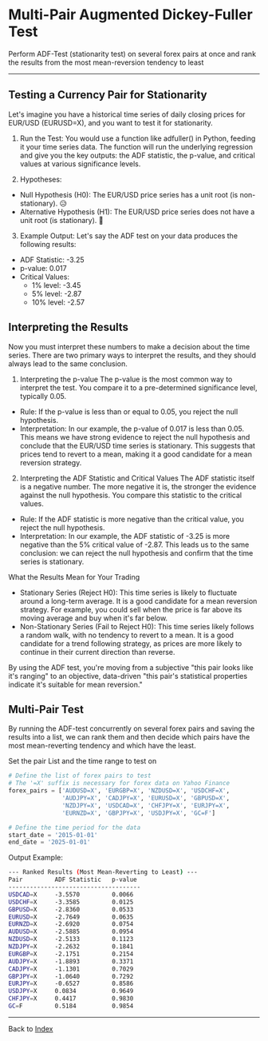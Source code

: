 # Multi-Pair Augmented Dickey-Fuller Test
Perform ADF-Test (stationarity test) on several forex pairs at once and rank the results from the most mean-reversion tendency to least

---

## Testing a Currency Pair for Stationarity
Let's imagine you have a historical time series of daily closing prices for EUR/USD (EURUSD=X), and you want to test it for stationarity.

1. Run the Test: You would use a function like adfuller() in Python, feeding it your time series data. The function will run the underlying regression and give you the key outputs: the ADF statistic, the p-value, and critical values at various significance levels.
   
2. Hypotheses:
* Null Hypothesis (H0​): The EUR/USD price series has a unit root (is non-stationary). 😥
* Alternative Hypothesis (H1​): The EUR/USD price series does not have a unit root (is stationary). 🥳

3. Example Output: Let's say the ADF test on your data produces the following results:
* ADF Statistic: -3.25
* p-value: 0.017
* Critical Values:
  * 1% level: -3.45
  * 5% level: -2.87
  * 10% level: -2.57

## Interpreting the Results
Now you must interpret these numbers to make a decision about the time series. There are two primary ways to interpret the results, and they should always lead to the same conclusion.
1. Interpreting the p-value
The p-value is the most common way to interpret the test. You compare it to a pre-determined significance level, typically 0.05.
* Rule: If the p-value is less than or equal to 0.05, you reject the null hypothesis.
* Interpretation: In our example, the p-value of 0.017 is less than 0.05. This means we have strong evidence to reject the null hypothesis and conclude that the EUR/USD time series is stationary. This suggests that prices tend to revert to a mean, making it a good candidate for a mean reversion strategy.

2. Interpreting the ADF Statistic and Critical Values
The ADF statistic itself is a negative number. The more negative it is, the stronger the evidence against the null hypothesis. You compare this statistic to the critical values.
* Rule: If the ADF statistic is more negative than the critical value, you reject the null hypothesis.
* Interpretation: In our example, the ADF statistic of -3.25 is more negative than the 5% critical value of -2.87. This leads us to the same conclusion: we can reject the null hypothesis and confirm that the time series is stationary.

What the Results Mean for Your Trading
* Stationary Series (Reject H0​): This time series is likely to fluctuate around a long-term average. It is a good candidate for a mean reversion strategy. For example, you could sell when the price is far above its moving average and buy when it's far below.
* Non-Stationary Series (Fail to Reject H0​): This time series likely follows a random walk, with no tendency to revert to a mean. It is a good candidate for a trend following strategy, as prices are more likely to continue in their current direction than reverse.

By using the ADF test, you're moving from a subjective "this pair looks like it's ranging" to an objective, data-driven "this pair's statistical properties indicate it's suitable for mean reversion."

## Multi-Pair Test
By running the ADF-test concurrently on several forex pairs and saving the results into a list, we can rank them and then decide which pairs have the most mean-reverting tendency and which have the least.

Set the pair List and the time range to test on
```Python
# Define the list of forex pairs to test
# The '=X' suffix is necessary for forex data on Yahoo Finance
forex_pairs = ['AUDUSD=X', 'EURGBP=X', 'NZDUSD=X', 'USDCHF=X',
               'AUDJPY=X', 'CADJPY=X', 'EURUSD=X', 'GBPUSD=X',
               'NZDJPY=X', 'USDCAD=X', 'CHFJPY=X', 'EURJPY=X',
               'EURNZD=X', 'GBPJPY=X', 'USDJPY=X', 'GC=F']

# Define the time period for the data
start_date = '2015-01-01'
end_date = '2025-01-01'
```

Output Example:
```Bash
--- Ranked Results (Most Mean-Reverting to Least) ---
Pair         ADF Statistic   p-value   
-------------------------------------
USDCAD=X     -3.5570         0.0066    
USDCHF=X     -3.3585         0.0125    
GBPUSD=X     -2.8360         0.0533    
EURUSD=X     -2.7649         0.0635    
EURNZD=X     -2.6920         0.0754    
AUDUSD=X     -2.5885         0.0954    
NZDUSD=X     -2.5133         0.1123    
NZDJPY=X     -2.2632         0.1841    
EURGBP=X     -2.1751         0.2154    
AUDJPY=X     -1.8893         0.3371    
CADJPY=X     -1.1301         0.7029    
GBPJPY=X     -1.0640         0.7292    
EURJPY=X     -0.6527         0.8586    
USDJPY=X     0.0834          0.9649    
CHFJPY=X     0.4417          0.9830    
GC=F         0.5184          0.9854
```

---

Back to [Index](https://github.com/handiko/handiko/blob/master/README.md)
